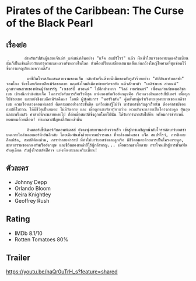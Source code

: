 # Pirates of the Caribbean: The Curse of the Black Pearl

## เรื่องย่อ
           สำหรับกัปตันผู้แสนเจ้าเล่ห์ แต่เสน่ห์ล้นอย่าง "แจ็ค สแปร์โรว์" แล้ว ผืนน้ำใสแจ๋วของทะเลแคริบเบี้ยนนั้นก็เป็นเช่นเดียวกับบรรดาทะเลหลวงทั้งหลายในโลก นั่นคือเปรียบเสมือนสนามเด็กเล่นกว้างใหญ่ไพศาลที่ซุกซ่อนไว้ซึ่งการผจญภัยและความลี้ลับ

            แต่ชีวิตโจรสลัดแสนสวยงามของแจ็ค กลับพังครืนด้วยน้ำมือของศัตรูตัวร้ายอย่าง "กัปตันบาร์บอสซ่า" จอมโกง ซึ่งขโมยเรือแบล็คเพิร์ลของเขา แถมยังโจมตีเมืองท่าพอร์ตรอยัล แล้วลักพาตัว "เอลิซาเบธ สวอนน์" ลูกสาวคนสวยของท่านผู้ว่าการรัฐ "เวเธอร์บี้ สวอนน์" ไปอีกต่างหาก "วิลล์ เทอร์เนอร์" เพื่อนเก่าแก่ของเอลิซาเบธ เข้าผนึกกำลังกับแจ็ค ในการบังคับการเรือเร็วที่สุด แห่งกองทัพเรืออังกฤษคือ เรือหลวงอินเตอร์เซ็ปเตอร์ เพื่อบุกไปช่วยเธอ และแย่งชิงแบล็คเพิร์ลคืนมา โดยมี ผู้บังคับการ "นอร์ริงตัน" คู่หมั้นหนุ่มร่าเริงทะเยอทะยานของเอลิซาเบธ ควบเรือหลวงดอนท์เลสส์ ติดตามมาอย่างกระชั้นชิด แต่วิลล์หารู้ไม่ว่า บาร์บอสซ่ากับลูกเรือนั้น ต้องคำสาปของสมบัติโบราณ ให้มีชีวิตเป็นอมตะ ไม่มีวันตาย และ เมื่อถูกแสงจันทร์อาบร่าง พวกมันจะกลายเป็นโครงกระดูก อันสุดน่าสะพรึงกลัว คำสาปนี้จะมลายหายไป ก็ต่อเมื่อสมบัติซึ่งถูกขโมยไปนั้น ได้รับการนำกลับไปคืน พร้อมการชำระหนี้ทดแทนด้วยเลือด! ท่ามกลางปัญหาลี้ลับเหล่านั้น

            อินเตอร์เซ็ปเตอร์กับดอนท์เลสส์ ยังคงพุ่งทะยานอย่างรวดเร็ว เข้าสู่การเผชิญหน้ากับโจรสลัดบาร์บอสซ่า บนเกาะไอล่าเดอเมอร์ต้าอันลึกลับ โดยเดิมพันทั้งด้วยความปรารถนา ที่จะล้างแค้นของ แจ็ค สแปร์โรว์, การชิงแบล็คเพิร์ล, สมบัติต้องห้าม, การทำลายคำสาป ที่ทำให้บาร์บอสซ่าและลูกเรือ มีชีวิตอมตะด้วยการเป็นโครงกระดูก, ชะตากรรมของกองทัพเรืออังกฤษ และชีวิตของเหล่าฮีโร่ผู้กล้าหาญ... เมื่อพวกเขาเงื้อดาบ กระโจนเข้าสู่การฟาดฟันอันดุเดือด กับฝูงโจรสลัดปีศาจ แห่งท้องทะเลแคริบเบี้ยน!

## ตัวละคร
- Johnny Depp
- Orlando Bloom
- Keira Knightley
- Geoffrey Rush

## Rating
- IMDb 8.1/10
- Rotten Tomatoes 80%

## Trailer
https://youtu.be/naQr0uTrH_s?feature=shared